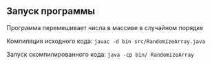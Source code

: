 ## Запуск программы
Программа перемешивает числа в массиве в случайном порядке

Компиляция исходного кода:
`javac -d bin src/RandomizeArray.java`

Запуск скомпилированного кода:
`java -cp bin/ RandomizeArray`



